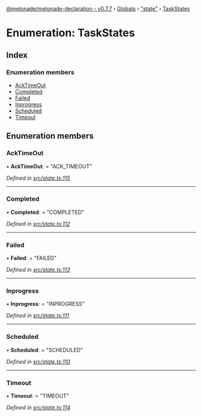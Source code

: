 [@melonade/melonade-declaration - v0.7.7](../README.md) › [Globals](../globals.md) › ["state"](../modules/_state_.md) › [TaskStates](_state_.taskstates.md)

# Enumeration: TaskStates

## Index

### Enumeration members

* [AckTimeOut](_state_.taskstates.md#acktimeout)
* [Completed](_state_.taskstates.md#completed)
* [Failed](_state_.taskstates.md#failed)
* [Inprogress](_state_.taskstates.md#inprogress)
* [Scheduled](_state_.taskstates.md#scheduled)
* [Timeout](_state_.taskstates.md#timeout)

## Enumeration members

###  AckTimeOut

• **AckTimeOut**: = "ACK_TIMEOUT"

*Defined in [src/state.ts:115](https://github.com/devit-tel/melonade-declaration/blob/3679b49/src/state.ts#L115)*

___

###  Completed

• **Completed**: = "COMPLETED"

*Defined in [src/state.ts:112](https://github.com/devit-tel/melonade-declaration/blob/3679b49/src/state.ts#L112)*

___

###  Failed

• **Failed**: = "FAILED"

*Defined in [src/state.ts:113](https://github.com/devit-tel/melonade-declaration/blob/3679b49/src/state.ts#L113)*

___

###  Inprogress

• **Inprogress**: = "INPROGRESS"

*Defined in [src/state.ts:111](https://github.com/devit-tel/melonade-declaration/blob/3679b49/src/state.ts#L111)*

___

###  Scheduled

• **Scheduled**: = "SCHEDULED"

*Defined in [src/state.ts:110](https://github.com/devit-tel/melonade-declaration/blob/3679b49/src/state.ts#L110)*

___

###  Timeout

• **Timeout**: = "TIMEOUT"

*Defined in [src/state.ts:114](https://github.com/devit-tel/melonade-declaration/blob/3679b49/src/state.ts#L114)*
